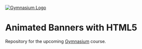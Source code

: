 [![Gymnasium Logo](https://cdn.rawgit.com/gymnasium/gymnasium.github.io/master/assets/GYM-logo.svg)](http://thegymnasium.com)

# Animated Banners with HTML5

Repository for the upcoming [Gymnasium](http://thegymnasium.com) course.
